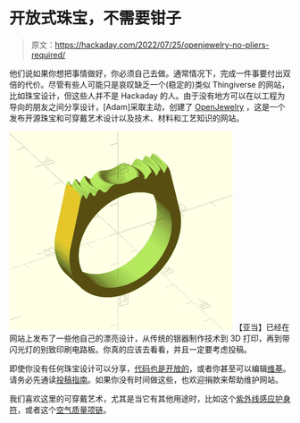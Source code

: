 # 开放式珠宝，不需要钳子

> 原文：<https://hackaday.com/2022/07/25/openjewelry-no-pliers-required/>

他们说如果你想把事情做好，你必须自己去做。通常情况下，完成一件事要付出双倍的代价。尽管有些人可能只是哀叹缺乏一个(稳定的)类似 Thingiverse 的网站，比如珠宝设计，但这些人并不是 Hackaday 的人。由于没有地方可以在以工程为导向的朋友之间分享设计，[Adam]采取主动，创建了 [OpenJewelry](https://open.jewelry/) ，这是一个发布开源珠宝和可穿戴艺术设计以及技术、材料和工艺知识的网站。

[![](img/115cd8a3e12755d76eefab66a52c86b3.png)](https://hackaday.com/wp-content/uploads/2022/07/openjewelry-inner.png) 【亚当】已经在网站上发布了一些他自己的漂亮设计，从传统的银器制作技术到 3D 打印，再到带闪光灯的别致印刷电路板。你真的应该去看看，并且一定要考虑投稿。

即使你没有任何珠宝设计可以分享，[代码也是开放的](https://github.com/azzeloof/osj)，或者你甚至可以编辑[维基](https://open.jewelry/wiki/)。请务必先通读[投稿指南](https://open.jewelry/wiki/contribution/)。如果你没有时间做这些，也欢迎捐款来帮助维护网站。

我们喜欢这里的可穿戴艺术，尤其是当它有其他用途时，比如这个[紫外线感应护身符](https://hackaday.com/2021/11/14/tiny-talisman-warns-wearer-about-uv-exposure/)，或者这个[空气质量项链](https://hackaday.com/2022/03/23/breathe-easy-with-this-led-air-sensor-necklace/)。